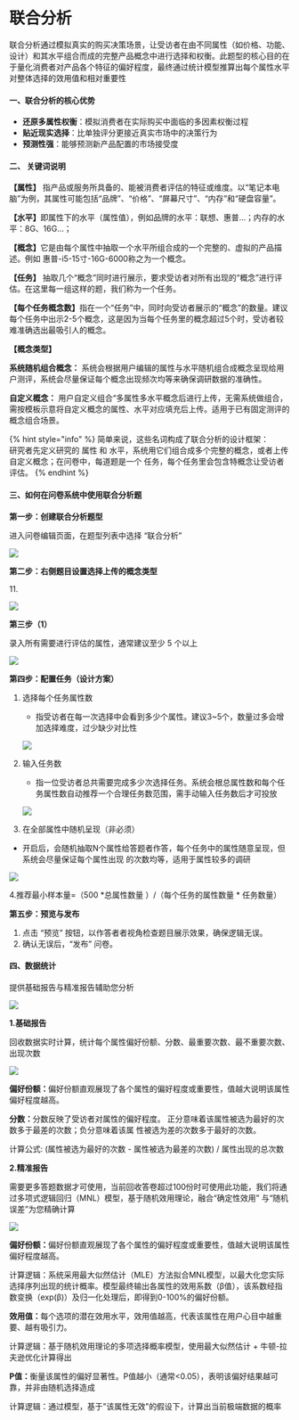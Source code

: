 # 联合分析

联合分析通过模拟真实的购买决策场景，让受访者在由不同属性（如价格、功能、设计）和其水平组合而成的完整产品概念中进行选择和权衡。此题型的核心目的在于量化消费者对产品各个特征的偏好程度，最终通过统计模型推算出每个属性水平对整体选择的效用值和相对重要性

#### 一、联合分析的核心优势 <a href="#yi-maxdiff-de-he-xin-you-shi" id="yi-maxdiff-de-he-xin-you-shi"></a>

* **还原多属性权衡**：模拟消费者在实际购买中面临的多因素权衡过程
* **贴近现实选择**：比单独评分更接近真实市场中的决策行为
* **预测性强**：能够预测新产品配置的市场接受度

#### **二、 关键词说明** <a href="#er-guan-jian-ci-shuo-ming" id="er-guan-jian-ci-shuo-ming"></a>

**【属性】** 指产品或服务所具备的、能被消费者评估的特征或维度。以“笔记本电脑”为例，其属性可能包括“品牌”、“价格”、“屏幕尺寸”、“内存”和“硬盘容量”。

**【水平】**&#x5373;属性下的水平（属性值），例如品牌的水平：联想、惠普...；内存的水平：8G、16G...；

**【概念】**&#x5B83;是由每个属性中抽取一个水平所组合成的一个完整的、虚拟的产品描述。例如 惠普-i5-15寸-16G-6000称之为一个概念。

**【任务】** 抽取几个“概念”同时进行展示，要求受访者对所有出现的“概念”进行评估。在这里每一组这样的题，我们称为一个任务。

**【每个任务概念数】**&#x6307;在一个“任务”中，同时向受访者展示的“概念”的数量。建议每个任务中出示2-5个概念，这是因为当每个任务里的概念超过5个时，受访者较难准确选出最吸引人的概念。

**【概念类型】**

**系统随机组合概念：** 系统会根据用户编辑的属性与水平随机组合成概念呈现给用户测评，系统会尽量保证每个概念出现频次均等来确保调研数据的准确性。

**自定义概念：** 用户自定义组合“多属性多水平概念后进行上传，无需系统做组合，需按模板示意将自定义概念的属性、水平对应填充后上传。适用于已有固定测评的概念组合场景。



{% hint style="info" %}
简单来说，这些名词构成了联合分析的设计框架：\
研究者先定义研究的 属性 和 水平，系统用它们组合成多个完整的概念，或者上传自定义概念；在问卷中，每道题是一个 任务，每个任务里会包含特概念让受访者评估。
{% endhint %}

#### 三、如何在问卷系统中使用联合分析题 <a href="#san-wen-juan-xi-tong-zhong-she-zhi-maxdiff-ti" id="san-wen-juan-xi-tong-zhong-she-zhi-maxdiff-ti"></a>

**第一步：创建联合分析题型**

进入问卷编辑页面，在题型列表中选择 “联合分析”

![](https://imur.gitbook.io/help_center/~gitbook/image?url=https%3A%2F%2F1246225111-files.gitbook.io%2F%7E%2Ffiles%2Fv0%2Fb%2Fgitbook-x-prod.appspot.com%2Fo%2Fspaces%252F-Lnu1UZ4dgrL0WcgooHk%252Fuploads%252FawCWQxwXFuQ2QGH4WTp1%252Fimage.png%3Falt%3Dmedia%26token%3Dd5ee63e6-0611-43c5-8e4d-896a912d57be\&width=768\&dpr=4\&quality=100\&sign=a0e68ca\&sv=2)

**第二步：右侧题目设置选择上传的概念类型**

11\.

![](https://imur.gitbook.io/help_center/~gitbook/image?url=https%3A%2F%2F1246225111-files.gitbook.io%2F%7E%2Ffiles%2Fv0%2Fb%2Fgitbook-x-prod.appspot.com%2Fo%2Fspaces%252F-Lnu1UZ4dgrL0WcgooHk%252Fuploads%252FwgAZ8Dj2d4ZPbQqosxpy%252Fimage.png%3Falt%3Dmedia%26token%3D56beaeeb-1380-4a93-a40f-aecc5214fd4c\&width=768\&dpr=4\&quality=100\&sign=b17eec18\&sv=2)

**第三步（1）**

录入所有需要进行评估的属性，通常建议至少 5 个以上

![](https://imur.gitbook.io/help_center/~gitbook/image?url=https%3A%2F%2F1246225111-files.gitbook.io%2F%7E%2Ffiles%2Fv0%2Fb%2Fgitbook-x-prod.appspot.com%2Fo%2Fspaces%252F-Lnu1UZ4dgrL0WcgooHk%252Fuploads%252Fq6HBOnGWKRuZ8pRhEKUc%252Fimage.png%3Falt%3Dmedia%26token%3D8d159cc7-5b1c-4d42-b945-c72e3eef22b3\&width=768\&dpr=4\&quality=100\&sign=85ca360a\&sv=2)

**第四步：配置任务（设计方案）**

1.  选择每个任务属性数

    * 指受访者在每一次选择中会看到多少个属性。建议3\~5个，数量过多会增加选择难度，过少缺少对比性

    ![](https://imur.gitbook.io/help_center/~gitbook/image?url=https%3A%2F%2F1246225111-files.gitbook.io%2F%7E%2Ffiles%2Fv0%2Fb%2Fgitbook-x-prod.appspot.com%2Fo%2Fspaces%252F-Lnu1UZ4dgrL0WcgooHk%252Fuploads%252FeyLkAnqjEI8qsT6QxomI%252Fimage.png%3Falt%3Dmedia%26token%3Dc66b334f-f164-44e4-a816-bddda954179c\&width=768\&dpr=4\&quality=100\&sign=94b3208f\&sv=2)
2.  输入任务数

    * 指一位受访者总共需要完成多少次选择任务。系统会根总属性数和每个任务属性数自动推荐一个合理任务数范围，需手动输入任务数后才可投放

    ![](https://imur.gitbook.io/help_center/~gitbook/image?url=https%3A%2F%2F1246225111-files.gitbook.io%2F%7E%2Ffiles%2Fv0%2Fb%2Fgitbook-x-prod.appspot.com%2Fo%2Fspaces%252F-Lnu1UZ4dgrL0WcgooHk%252Fuploads%252Fh0HWH9i0RilnQQTkl90Z%252Fimage.png%3Falt%3Dmedia%26token%3Df9c0501d-af07-46cf-916b-b692f6f11d74\&width=768\&dpr=4\&quality=100\&sign=9651477f\&sv=2)
3. 在全部属性中随机呈现（非必须）

* 开启后，会随机抽取N个属性给答题者作答，每个任务中的属性随意呈现，但系统会尽量保证每个属性出现 的次数均等，适用于属性较多的调研

![](https://imur.gitbook.io/help_center/~gitbook/image?url=https%3A%2F%2F1246225111-files.gitbook.io%2F%7E%2Ffiles%2Fv0%2Fb%2Fgitbook-x-prod.appspot.com%2Fo%2Fspaces%252F-Lnu1UZ4dgrL0WcgooHk%252Fuploads%252FqxRcC5YPRX02VWmbTNci%252Fimage.png%3Falt%3Dmedia%26token%3D4517750e-1c05-43ca-8e70-9f4fbef49f07\&width=768\&dpr=4\&quality=100\&sign=d9998abb\&sv=2)

4.推荐最小样本量=（500 \*总属性数量 ）/（每个任务的属性数量 \* 任务数量）

**第五步：预览与发布**

1. 点击 “预览” 按钮，以作答者者视角检查题目展示效果，确保逻辑无误。
2. 确认无误后，“发布” 问卷。

#### 四、数据统计 <a href="#si-shu-ju-tong-ji" id="si-shu-ju-tong-ji"></a>

提供基础报告与精准报告辅助您分析

![](https://imur.gitbook.io/help_center/~gitbook/image?url=https%3A%2F%2F1246225111-files.gitbook.io%2F%7E%2Ffiles%2Fv0%2Fb%2Fgitbook-x-prod.appspot.com%2Fo%2Fspaces%252F-Lnu1UZ4dgrL0WcgooHk%252Fuploads%252FikitAtWbFJrEha5LaeTI%252Fimage.png%3Falt%3Dmedia%26token%3Dd3050bcc-cf00-4f87-b1ac-41a9ef0536be\&width=768\&dpr=4\&quality=100\&sign=84f4bfd9\&sv=2)

**1.基础报告**

回收数据实时计算，统计每个属性偏好份额、分数、最重要次数、最不重要次数、出现次数

![](https://imur.gitbook.io/help_center/~gitbook/image?url=https%3A%2F%2F1246225111-files.gitbook.io%2F%7E%2Ffiles%2Fv0%2Fb%2Fgitbook-x-prod.appspot.com%2Fo%2Fspaces%252F-Lnu1UZ4dgrL0WcgooHk%252Fuploads%252FUOrqS1mQNSQmlyGNemB7%252Fimage.png%3Falt%3Dmedia%26token%3D0576fb41-652a-47d5-9532-ff34aa70658c\&width=768\&dpr=4\&quality=100\&sign=28859987\&sv=2)

**偏好份额：**&#x504F;好份额直观展现了各个属性的偏好程度或重要性，值越大说明该属性偏好程度越高。

**分数：**&#x5206;数反映了受访者对属性的偏好程度。 正分意味着该属性被选为最好的次数多于最差的次数；负分意味着该属 性被选为差的次数多于最好的次数。

计算公式: (属性被选为最好的次数 - 属性被选为最差的次数) / 属性出现的总次数

**2.精准报告**

需要更多答题数据才可使用，当前回收答卷超过100份时可使用此功能，我们将通过多项式逻辑回归（MNL）模型，基于随机效用理论，融合“确定性效用” 与“随机误差”为您精确计算

![](https://imur.gitbook.io/help_center/~gitbook/image?url=https%3A%2F%2F1246225111-files.gitbook.io%2F%7E%2Ffiles%2Fv0%2Fb%2Fgitbook-x-prod.appspot.com%2Fo%2Fspaces%252F-Lnu1UZ4dgrL0WcgooHk%252Fuploads%252FX2PXzBw0Y5HWmB62pfdz%252Fimage.png%3Falt%3Dmedia%26token%3D72ea55f8-7a3e-472d-bf73-b398a0a39c20\&width=768\&dpr=4\&quality=100\&sign=1cd2dffa\&sv=2)

**偏好份额：**&#x504F;好份额直观展现了各个属性的偏好程度或重要性，值越大说明该属性偏好程度越高。

计算逻辑：系统采用最大似然估计（MLE）方法拟合MNL模型，以最大化您实际选择序列出现的统计概率。模型最终输出各属性的效用系数（β值），该系数经指数变换（exp(β)）及归一化处理后，即得到0-100%的偏好份额。

**效用值：**&#x6BCF;个选项的潜在效用水平，效用值越高，代表该属性在用户心目中越重要、越有吸引力。

计算逻辑：基于随机效用理论的多项选择概率模型，使用最大似然估计 + 牛顿-拉夫逊优化计算得出

**P值：**&#x8861;量该属性的偏好显著性。P值越小（通常<0.05），表明该偏好结果越可靠，并非由随机选择造成

计算逻辑：通过模型，基于"该属性无效"的假设下，计算出当前极端数据的概率

